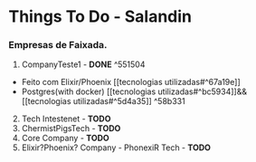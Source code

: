 # Things To Do - Salandin
### Empresas de Faixada.
1. CompanyTeste1 - __DONE__ ^551504
  - Feito com Elixir/Phoenix  [[tecnologias utilizadas#^67a19e]]
  - Postgres(with docker) [[tecnologias utilizadas#^bc5934]]&&[[tecnologias utilizadas#^5d4a35]] ^58b331
2. Tech Intestenet - __TODO__
3. ChermistPigsTech - __TODO__
4. Core Company - __TODO__
5. Elixir?Phoenix? Company -  PhonexiR Tech - __TODO__
